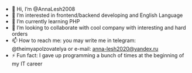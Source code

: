- 👋 Hi, I’m @AnnaLesh2008
- 👀 I’m interested in frontend/backend developing and English Language
- 🌱 I’m currently learning PHP
- 💞️ I’m looking to collaborate with cool company with interesting and hard orders
- 📫 How to reach me: you may write me in telegram: @theimyapolzovatelya or e-mail: anna-lesh2020@yandex.ru
- ⚡ Fun fact: I gave up programming a bunch of times at the beginning of my IT career

<!---
AnnaLesh2008/AnnaLesh2008 is a ✨ special ✨ repository because its `README.md` (this file) appears on your GitHub profile.
You can click the Preview link to take a look at your changes.
--->
